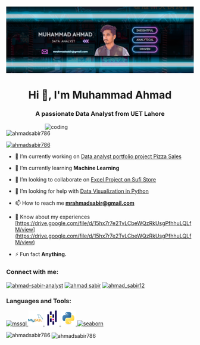 ![logo](https://github.com/ahmadsabir786/ahmadsabir786/blob/main/Untitled%20design.png)
<h1 align="center">Hi 👋, I'm Muhammad Ahmad</h1>
<h3 align="center">A passionate Data Analyst from UET Lahore</h3>
<img align="right" alt="coding" width="400" src="https://i.pinimg.com/originals/fc/71/63/fc71635c7f1b09ed30413f59bb749582.gif">

<p align="left"> <img src="https://komarev.com/ghpvc/?username=ahmadsabir786&label=Profile%20views&color=0e75b6&style=flat" alt="ahmadsabir786" /> </p>

<p align="left"> <a href="https://github.com/ryo-ma/github-profile-trophy"><img src="https://github-profile-trophy.vercel.app/?username=ahmadsabir786" alt="ahmadsabir786" /></a> </p>

- 🔭 I’m currently working on [Data analyst portfolio project Pizza Sales](https://www.linkedin.com/posts/ahmad-sabir-analyst_dataanalysis-dataanalyst-project-activity-7205549310782922752-PBg5?utm_source=share&utm_medium=member_desktop)

- 🌱 I’m currently learning **Machine Learning**

- 👯 I’m looking to collaborate on [Excel Project on Sufi Store](https://www.linkedin.com/posts/ahmad-sabir-analyst_dataanalytics-python-dataanalyst-activity-7168592067064020992-mQo1?utm_source=share&utm_medium=member_desktop)

- 🤝 I’m looking for help with [Data Visualization in Python](https://www.linkedin.com/posts/ahmad-sabir-analyst_dataanalytics-python-dataanalyst-activity-7168196741060542465-X4q1?utm_source=share&utm_medium=member_desktop)

- 📫 How to reach me **mrahmadsabir@gmail.com**

- 📄 Know about my experiences [https://drive.google.com/file/d/15hx7r7e2TvLCbeWQzRkUsgPfhhuLQLfM/view](https://drive.google.com/file/d/15hx7r7e2TvLCbeWQzRkUsgPfhhuLQLfM/view)

- ⚡ Fun fact **Anything.**

<h3 align="left">Connect with me:</h3>
<p align="left">
<a href="https://linkedin.com/in/ahmad-sabir-analyst" target="blank"><img align="center" src="https://raw.githubusercontent.com/rahuldkjain/github-profile-readme-generator/master/src/images/icons/Social/linked-in-alt.svg" alt="ahmad-sabir-analyst" height="30" width="40" /></a>
<a href="https://fb.com/ahmad sabir" target="blank"><img align="center" src="https://raw.githubusercontent.com/rahuldkjain/github-profile-readme-generator/master/src/images/icons/Social/facebook.svg" alt="ahmad sabir" height="30" width="40" /></a>
<a href="https://instagram.com/ahmad_sabir12" target="blank"><img align="center" src="https://raw.githubusercontent.com/rahuldkjain/github-profile-readme-generator/master/src/images/icons/Social/instagram.svg" alt="ahmad_sabir12" height="30" width="40" /></a>
</p>

<h3 align="left">Languages and Tools:</h3>
<p align="left"> <a href="https://www.microsoft.com/en-us/sql-server" target="_blank" rel="noreferrer"> <img src="https://www.svgrepo.com/show/303229/microsoft-sql-server-logo.svg" alt="mssql" width="40" height="40"/> </a> <a href="https://www.mysql.com/" target="_blank" rel="noreferrer"> <img src="https://raw.githubusercontent.com/devicons/devicon/master/icons/mysql/mysql-original-wordmark.svg" alt="mysql" width="40" height="40"/> </a> <a href="https://pandas.pydata.org/" target="_blank" rel="noreferrer"> <img src="https://raw.githubusercontent.com/devicons/devicon/2ae2a900d2f041da66e950e4d48052658d850630/icons/pandas/pandas-original.svg" alt="pandas" width="40" height="40"/> </a> <a href="https://www.python.org" target="_blank" rel="noreferrer"> <img src="https://raw.githubusercontent.com/devicons/devicon/master/icons/python/python-original.svg" alt="python" width="40" height="40"/> </a> <a href="https://seaborn.pydata.org/" target="_blank" rel="noreferrer"> <img src="https://seaborn.pydata.org/_images/logo-mark-lightbg.svg" alt="seaborn" width="40" height="40"/> </a> </p>

<p><img align="left" src="https://github-readme-stats.vercel.app/api/top-langs?username=ahmadsabir786&show_icons=true&locale=en&layout=compact" alt="ahmadsabir786" /></p>

<p>&nbsp;<img align="center" src="https://github-readme-stats.vercel.app/api?username=ahmadsabir786&show_icons=true&locale=en" alt="ahmadsabir786" /></p>
